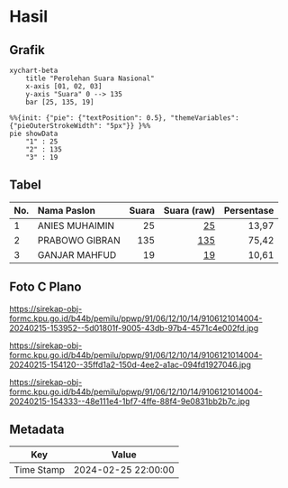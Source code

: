 # Hasil

## Grafik

```mermaid
xychart-beta
    title "Perolehan Suara Nasional"
    x-axis [01, 02, 03]
    y-axis "Suara" 0 --> 135
    bar [25, 135, 19]
```

```mermaid
%%{init: {"pie": {"textPosition": 0.5}, "themeVariables": {"pieOuterStrokeWidth": "5px"}} }%%
pie showData
    "1" : 25
    "2" : 135
    "3" : 19
```

## Tabel

| No. | Nama Paslon    | Suara | Suara (raw) | Persentase |
|:--- |:-------------- | -----:| -----------:| ----------:|
| 1   | ANIES MUHAIMIN | 25    | [25][p-1]   | 13,97      |
| 2   | PRABOWO GIBRAN | 135   | [135][p-2]  | 75,42      |
| 3   | GANJAR MAHFUD  | 19    | [19][p-3]   | 10,61      |


[p-1]: https://github.com/gigit-pemilu/pemilu-2024/blob/main/pilpres/hitung-suara/sub/91-papua/sub/06-biak-numfor/sub/12-samofa/sub/1014-anjareuw/sub/004-tps/sub/paslon-1.txt
[p-2]: https://github.com/gigit-pemilu/pemilu-2024/blob/main/pilpres/hitung-suara/sub/91-papua/sub/06-biak-numfor/sub/12-samofa/sub/1014-anjareuw/sub/004-tps/sub/paslon-2.txt
[p-3]: https://github.com/gigit-pemilu/pemilu-2024/blob/main/pilpres/hitung-suara/sub/91-papua/sub/06-biak-numfor/sub/12-samofa/sub/1014-anjareuw/sub/004-tps/sub/paslon-3.txt

## Foto C Plano

https://sirekap-obj-formc.kpu.go.id/b44b/pemilu/ppwp/91/06/12/10/14/9106121014004-20240215-153952--5d01801f-9005-43db-97b4-4571c4e002fd.jpg

https://sirekap-obj-formc.kpu.go.id/b44b/pemilu/ppwp/91/06/12/10/14/9106121014004-20240215-154120--35ffd1a2-150d-4ee2-a1ac-094fd1927046.jpg

https://sirekap-obj-formc.kpu.go.id/b44b/pemilu/ppwp/91/06/12/10/14/9106121014004-20240215-154333--48e111e4-1bf7-4ffe-88f4-9e0831bb2b7c.jpg


## Metadata

| Key        | Value               |
| ---------- | ------------------- |
| Time Stamp | 2024-02-25 22:00:00 |




